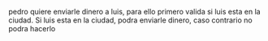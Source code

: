 pedro quiere enviarle dinero a luis, para ello primero valida si luis esta en la ciudad. Si luis esta en la ciudad, podra enviarle dinero, caso contrario no podra hacerlo
